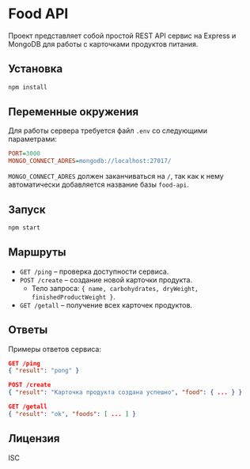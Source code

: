 # Food API

Проект представляет собой простой REST API сервис на Express и MongoDB для работы с карточками продуктов питания.

## Установка

```bash
npm install
```

## Переменные окружения

Для работы сервера требуется файл `.env` со следующими параметрами:

```ini
PORT=3000
MONGO_CONNECT_ADRES=mongodb://localhost:27017/
```

`MONGO_CONNECT_ADRES` должен заканчиваться на `/`, так как к нему автоматически добавляется название базы `food-api`.

## Запуск

```bash
npm start
```

## Маршруты

- `GET /ping` – проверка доступности сервиса.
- `POST /create` – создание новой карточки продукта.
  - Тело запроса: `{ name, carbohydrates, dryWeight, finishedProductWeight }`.
- `GET /getall` – получение всех карточек продуктов.

## Ответы

Примеры ответов сервиса:

```json
GET /ping
{ "result": "pong" }
```

```json
POST /create
{ "result": "Карточка продукта создана успешно", "food": { ... } }
```

```json
GET /getall
{ "result": "ok", "foods": [ ... ] }
```

## Лицензия

ISC
